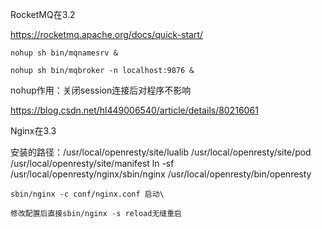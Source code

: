 RocketMQ在3.2

https://rocketmq.apache.org/docs/quick-start/

```
nohup sh bin/mqnamesrv &

nohup sh bin/mqbroker -n localhost:9876 &
```

nohup作用：关闭session连接后对程序不影响

https://blog.csdn.net/hl449006540/article/details/80216061





Nginx在3.3

安装的路径：/usr/local/openresty/site/lualib /usr/local/openresty/site/pod /usr/local/openresty/site/manifest
ln -sf /usr/local/openresty/nginx/sbin/nginx /usr/local/openresty/bin/openresty



```
sbin/nginx -c conf/nginx.conf 启动\

修改配置后直接sbin/nginx -s reload无缝重启
```

